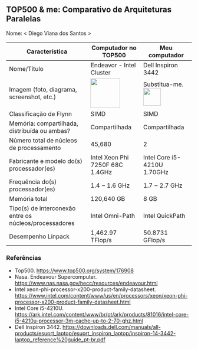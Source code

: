 TOP500 & me: Comparativo de Arquiteturas Paralelas
--------------------------------------------------

Nome: < Diego Viana dos Santos >

| Característica                                            | Computador no TOP500  | Meu computador  |
| --------------------------------------------------------- | --------------------- | --------------- |
| Nome/Título                                               | Endeavor - Intel Cluster                      | Dell Inspiron 3442            |
| Imagem (foto, diagrama, screenshot, etc.)                 | <img src="https://www.nas.nasa.gov/hecc/assets/images/content/Endeavour_large.jpg" width="80"> | Substitua-me. <img src="http://www.top500.org/static//images/Top500_logo.png" width="48">|
| Classificação de Flynn                                    | SIMD                      | SIMD                |
| Memória: compartilhada, distribuída ou ambas?             | Compartilhada                      | Compartilhada                |
| Número total de núcleos de processamento                  | 45,680                      | 2                |
| Fabricante e modelo do(s) processador(es)                 | Intel Xeon Phi 7250F 68C 1.4GHz                      | Intel Core i5-4210U 1.70GHz                |
| Frequência do(s) processador(es)                          | 1.4 ~ 1.6 GHz                      | 1.7 ~ 2.7 GHz                |
| Memória total                                             | 120,640 GB                      | 8 GB                |
| Tipo(s) de interconexão entre os núcleos/processadores    | Intel Omni-Path                      | Intel QuickPath                |
| Desempenho Linpack                                        | 1,462.97 TFlop/s                      | 50.8731 GFlop/s               |

### Referências
- Top500. https://www.top500.org/system/176908
- Nasa. Endeavour Supercomputer. https://www.nas.nasa.gov/hecc/resources/endeavour.html
- Intel xeon-phi-processor-x200-product-family-datasheet. https://www.intel.com/content/www/us/en/processors/xeon/xeon-phi-processor-x200-product-family-datasheet.html
- Intel Core i5-4210U. https://ark.intel.com/content/www/br/pt/ark/products/81016/intel-core-i5-4210u-processor-3m-cache-up-to-2-70-ghz.html
- Dell Inspiron 3442. https://downloads.dell.com/manuals/all-products/esuprt_laptop/esuprt_inspiron_laptop/inspiron-14-3442-laptop_reference%20guide_pt-br.pdf
